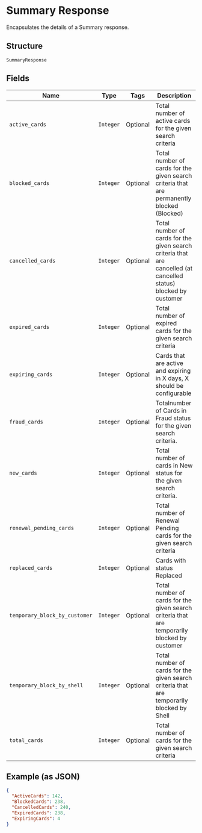 
# Summary Response

Encapsulates the details of a Summary response.

## Structure

`SummaryResponse`

## Fields

| Name | Type | Tags | Description |
|  --- | --- | --- | --- |
| `active_cards` | `Integer` | Optional | Total number of active cards for the given search criteria |
| `blocked_cards` | `Integer` | Optional | Total number of cards for the given search criteria that are permanently blocked (Blocked) |
| `cancelled_cards` | `Integer` | Optional | Total number of cards for the given search criteria that are cancelled (at cancelled status) blocked by customer |
| `expired_cards` | `Integer` | Optional | Total number of expired cards for the given search criteria |
| `expiring_cards` | `Integer` | Optional | Cards that are active and expiring in X days, X should be configurable |
| `fraud_cards` | `Integer` | Optional | Totalnumber of Cards in Fraud status for the given search criteria. |
| `new_cards` | `Integer` | Optional | Total number of cards in New status for the given search criteria. |
| `renewal_pending_cards` | `Integer` | Optional | Total number of Renewal Pending cards for the given search criteria |
| `replaced_cards` | `Integer` | Optional | Cards with status Replaced |
| `temporary_block_by_customer` | `Integer` | Optional | Total number of cards for the given search criteria that are temporarily blocked by customer |
| `temporary_block_by_shell` | `Integer` | Optional | Total number of cards for the given search criteria that are temporarily blocked by Shell |
| `total_cards` | `Integer` | Optional | Total number of cards for the given search criteria |

## Example (as JSON)

```json
{
  "ActiveCards": 142,
  "BlockedCards": 238,
  "CancelledCards": 240,
  "ExpiredCards": 238,
  "ExpiringCards": 4
}
```

